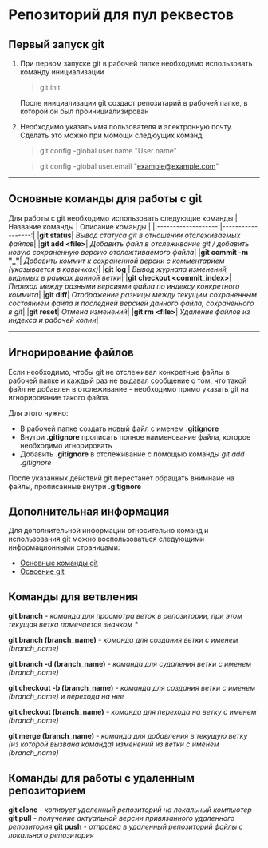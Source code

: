 # Репозиторий для пул реквестов
## Первый запуск git
1. При первом запуске git в рабочей папке необходимо использовать команду инициализации
    >git init

    После инициализации git создаст репозитарий в рабочей папке, в которой он был проинициализирован
2. Необходимо указать имя пользователя и электронную почту. Сделать это можно при момощи следюущих команд
    >git config -global user.name "User name"
    
    >git config -global user.email "example@example.com"

___
## Основные команды для работы с git
Для работы с git необходимо использовать следующие команды
|Название команды      | Описание команды   |
|:-------------------:|------------------:|
|**git status**| *Вывод статуса git в отношении отслеживаемых файлов*|
|**git add \<file>**| *Добавить файл в отслеживание git / добавить новую сохраненную версию отслежтиваемого файла*|
|**git commit -m "_"**| *Добавить коммит к сохраненной версии с комментарием (указывается в кавычках)*|
|**git log** | *Вывод журнала изменений, видимых в рамках данной ветки*|
|**git checkout \<commit_index>**| *Переход между разными версиями файла по индексу конкретного коммита*|
|**git diff**| _Отображение разницы между текущим сохраненным состоянием файла и последней версией данного файла, сохраненного в git_|
|__git reset__| _Отмена изменений_|
|__git rm \<file>__| _Удаление файлов из индекса и рабочей копии_|
___
## Игнорирование файлов

Если необходимо, чтобы git не отслеживал конкретные файлы в рабочей папке и каждый раз не выдавал сообщение о том, что такой файл не добавлен в отслеживание - необходимо прямо указать git на игнорирование такого файла. 

Для этого нужно:
+ В рабочей папке создать новый файл с именем __.gitignore__
+ Внутри __.gitignore__ прописать полное наименование файла, которое необходимо игнорировать
+ Добавить __.gitignore__  в отслеживание с помощью команды _git add .gitignore_

После указанных действий git перестанет обращать внимнаие на файлы, прописанные внутри __.gitignore__

## Дополнительная информация
Для дополнительной информации относительно команд и использования git можно воспользоваться следующими информационными страницами:
* [Основные команды git](https://git-scm.com/book/ru/v2/Приложение-C%3A-Команды-Git-Основные-команды "Мануал по git")
* [Освоение git](https://habr.com/ru/company/ruvds/blog/599929/ "Статья на habr.com")

## Команды для ветвления

__git branch__ - _команда для просмотра веток в репозитории, при этом текущая ветка помечается значком *_

__git branch (branch_name)__ - _команда для создания ветки с именем (branch_name)_

__git branch -d (branch_name)__ - _команда для судаления ветки с именем (branch_name)_

__git checkout -b (branch_name)__ - _команда для создания ветки с именем (branch_name) и перехода на нее_

__git checkout (branch_name)__ - _команда для перехода на ветку с именем (branch_name)_

__git merge (branch_name)__ - _команда для добавления в текущую ветку (из которой вызвана команда) изменений из ветки с именем (branch_name)_

## Команды для работы с удаленным репозиторием

__git clone <URL>__ - _копирует удаленный репозиторий на локальный компьютер_
__git pull__ - _получение актуальной версии привязанного удаленного репозитория_
__git push__ - _отправка в удаленный репозиторий файлы с локального репозитория_
